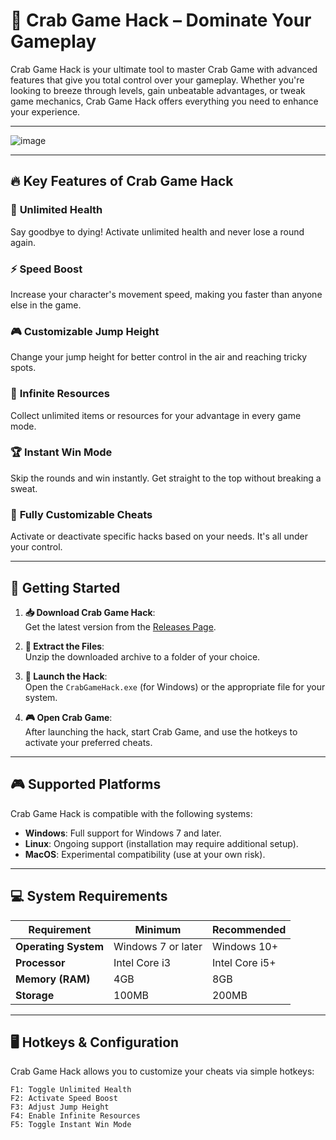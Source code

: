 # 🦀 **Crab Game Hack** – Dominate Your Gameplay  

Crab Game Hack is your ultimate tool to master Crab Game with advanced features that give you total control over your gameplay. Whether you're looking to breeze through levels, gain unbeatable advantages, or tweak game mechanics, Crab Game Hack offers everything you need to enhance your experience.

---

![image](https://github.com/user-attachments/assets/3de50379-3c20-4985-a2c1-0753a31a583c)


---

## 🔥 **Key Features of Crab Game Hack**

### 💪 **Unlimited Health**  
Say goodbye to dying! Activate unlimited health and never lose a round again.

### ⚡ **Speed Boost**  
Increase your character's movement speed, making you faster than anyone else in the game.

### 🎮 **Customizable Jump Height**  
Change your jump height for better control in the air and reaching tricky spots.

### 💼 **Infinite Resources**  
Collect unlimited items or resources for your advantage in every game mode.

### 🏆 **Instant Win Mode**  
Skip the rounds and win instantly. Get straight to the top without breaking a sweat.

### 🔧 **Fully Customizable Cheats**  
Activate or deactivate specific hacks based on your needs. It's all under your control.

---

## 🚀 **Getting Started**

1. **📥 Download Crab Game Hack**:  
   Get the latest version from the [Releases Page](https://github.com/).
   
2. **📂 Extract the Files**:  
   Unzip the downloaded archive to a folder of your choice.

3. **🚀 Launch the Hack**:  
   Open the `CrabGameHack.exe` (for Windows) or the appropriate file for your system.

4. **🎮 Open Crab Game**:  
   After launching the hack, start Crab Game, and use the hotkeys to activate your preferred cheats.

---

## 🎮 **Supported Platforms**

Crab Game Hack is compatible with the following systems:

- **Windows**: Full support for Windows 7 and later.
- **Linux**: Ongoing support (installation may require additional setup).
- **MacOS**: Experimental compatibility (use at your own risk).

---

## 💻 **System Requirements**

| Requirement      | Minimum                   | Recommended       |  
|------------------|---------------------------|-------------------|  
| **Operating System** | Windows 7 or later     | Windows 10+       |  
| **Processor**    | Intel Core i3            | Intel Core i5+    |  
| **Memory (RAM)** | 4GB                      | 8GB               |  
| **Storage**      | 100MB                    | 200MB             |  

---

## 🖥️ **Hotkeys & Configuration**

Crab Game Hack allows you to customize your cheats via simple hotkeys:

```plaintext
F1: Toggle Unlimited Health
F2: Activate Speed Boost
F3: Adjust Jump Height
F4: Enable Infinite Resources
F5: Toggle Instant Win Mode
